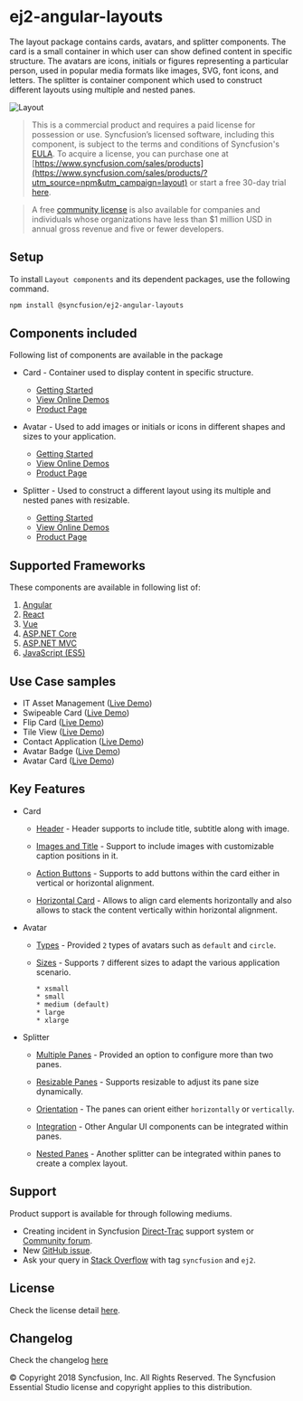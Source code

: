 # ej2-angular-layouts

The layout package contains cards, avatars, and splitter components. The card is a small container in which user can
show defined content in specific structure. The avatars are icons, initials or figures representing a particular
person, used in popular media formats like images, SVG, font icons, and letters.
The splitter is container component which used to construct different layouts using multiple and nested panes.

![Layout](https://ej2.syncfusion.com/products/images/layout/readme.png)

> This is a commercial product and requires a paid license for possession or use. Syncfusion’s licensed software, including this component, is subject to the terms and conditions of Syncfusion's [EULA](https://www.syncfusion.com/eula/es/). To acquire a license, you can purchase one at [https://www.syncfusion.com/sales/products](https://www.syncfusion.com/sales/products/?utm_source=npm&utm_campaign=layout) or start a free 30-day trial [here](https://www.syncfusion.com/account/manage-trials/start-trials/?utm_source=npm&utm_campaign=layout).

> A free [community license](https://www.syncfusion.com/products/communitylicense/?utm_source=npm&utm_campaign=layout) is also available for companies and individuals whose organizations have less than $1 million USD in annual gross revenue and five or fewer developers.

## Setup

To install `Layout components` and its dependent packages, use the following command.

```sh
npm install @syncfusion/ej2-angular-layouts
```

## Components included

Following list of components are available in the package

* Card - Container used to display content in specific structure.
  * [Getting Started](https://ej2.syncfusion.com/angular/documentation/card/getting-started/?utm_source=npm&utm_campaign=layout)
  * [View Online Demos](https://ej2.syncfusion.com/angular/demos/?utm_source=npm&utm_campaign=card#/material/card/basic)
  * [Product Page](https://www.syncfusion.com/angular-ui-components/card/?utm_source=npm&utm_campaign=layout)

* Avatar - Used to add images or initials or icons in different shapes and sizes to your application.
  * [Getting Started](https://ej2.syncfusion.com/angular/documentation/avatar/getting-started/?utm_source=npm&utm_campaign=layout)
  * [View Online Demos](https://ej2.syncfusion.com/angular/demos/?utm_source=npm&utm_campaign=avatar#/material/avatar/default)
  * [Product Page](https://www.syncfusion.com/angular-ui-components/avatar/?utm_source=npm&utm_campaign=layout)

* Splitter - Used to construct a different layout using its multiple and nested panes with resizable.
  * [Getting Started](https://ej2.syncfusion.com/angular/documentation/splitter/getting-started/?utm_source=npm&utm_campaign=layout)
  * [View Online Demos](https://ej2.syncfusion.com/angular/demos/?utm_source=npm&utm_campaign=splitter#/material/splitter/default)
  * [Product Page](https://www.syncfusion.com/angular-ui-components/splitter/?utm_source=npm&utm_campaign=layout)

## Supported Frameworks

These components are available in following list of:

1.	[Angular](https://github.com/syncfusion/ej2-angular-ui-components/tree/master/components/layouts/?utm_source=npm&utm_campaign=layout)
2.	[React](https://github.com/syncfusion/ej2-react-ui-components/tree/master/components/layouts/?utm_source=npm&utm_campaign=layout)
3.	[Vue](https://github.com/syncfusion/ej2-vue-ui-components/tree/master/components/layouts/?utm_source=npm&utm_campaign=layout)
4.	[ASP.NET Core](https://www.syncfusion.com/aspnet-core-ui-controls/?utm_source=npm&utm_campaign=layout)
5.	[ASP.NET MVC](https://www.syncfusion.com/aspnet-mvc-ui-controls/?utm_source=npm&utm_campaign=layout)
6.	[JavaScript (ES5)](https://www.syncfusion.com/javascript-ui-controls/?utm_source=npm&utm_campaign=layout)

## Use Case samples

* IT Asset Management ([Live Demo](https://ej2.syncfusion.com/showcase/vue/assetmanagement/?utm_source=npm&utm_campaign=layout))
* Swipeable Card ([Live Demo](https://ej2.syncfusion.com/demos/?utm_source=npm&utm_campaign=card#/material/card/swipeable.html))
* Flip Card ([Live Demo](https://ej2.syncfusion.com/demos/?utm_source=npm&utm_campaign=card#/material/card/flip.html))
* Tile View ([Live Demo](https://ej2.syncfusion.com/demos/?utm_source=npm&utm_campaign=card#/material/card/tile.html))
* Contact Application ([Live Demo](https://ej2.syncfusion.com/demos/?utm_source=npm&utm_campaign=avatar#/material/avatar/listview.html))
* Avatar Badge ([Live Demo](https://ej2.syncfusion.com/demos/?utm_source=npm&utm_campaign=avatar#/material/avatar/badge.html))
* Avatar Card ([Live Demo](https://ej2.syncfusion.com/demos/?utm_source=npm&utm_campaign=avatar#/material/avatar/card.html))

## Key Features

* Card
  * [Header](https://ej2.syncfusion.com/angular/demos/?utm_source=npm&utm_campaign=card#/material/card/basic) - Header supports to include title, subtitle along with image.

  * [Images and Title](https://ej2.syncfusion.com/angular/demos/?utm_source=npm&utm_campaign=card#/material/card/reveal) - Support to include images with customizable caption positions in it.

  * [Action Buttons](https://ej2.syncfusion.com/angular/demos/?utm_source=npm&utm_campaign=card#/material/card/vertical) - Supports to add buttons within the card either in vertical or horizontal alignment.

  * [Horizontal Card](https://ej2.syncfusion.com/angular/demos/?utm_source=npm&utm_campaign=card#/material/card/horizontal) - Allows to align card elements horizontally and also allows to stack the content vertically within horizontal alignment.

* Avatar
  * [Types](https://ej2.syncfusion.com/angular/demos/?utm_source=npm&utm_campaign=avatar#/material/avatar/default) - Provided `2` types of avatars such as `default` and `circle`.

  * [Sizes](https://ej2.syncfusion.com/angular/demos/?utm_source=npm&utm_campaign=avatar#/material/avatar/types) - Supports `7` different sizes to adapt the various application scenario.

        * xsmall
        * small
        * medium (default)
        * large
        * xlarge

* Splitter
  * [Multiple Panes](https://ej2.syncfusion.com/angular/demos/?utm_source=npm&utm_campaign=splitter#/material/splitter/default) - Provided an option to configure more than two panes.

  * [Resizable Panes](https://ej2.syncfusion.com/angular/demos/?utm_source=npm&utm_campaign=splitter#/material/splitter/code-editor-layout) - Supports resizable to adjust its pane size dynamically.

  * [Orientation](https://ej2.syncfusion.com/angular/demos/?utm_source=npm&utm_campaign=splitter#/material/splitter/default) - The panes can orient either `horizontally` or `vertically`.

  * [Integration](https://ej2.syncfusion.com/angular/demos/?utm_source=npm&utm_campaign=splitter#/material/splitter/accordion-navigation-menu) - Other Angular UI components can be integrated within panes.

  * [Nested Panes](https://ej2.syncfusion.com/angular/demos/?utm_source=npm&utm_campaign=splitter#/material/splitter/code-editor-layout) - Another splitter can be integrated within panes to create a complex layout.

## Support

Product support is available for through following mediums.

* Creating incident in Syncfusion [Direct-Trac](https://www.syncfusion.com/support/directtrac/incidents/?utm_source=npm&utm_campaign=layout) support system or [Community forum](https://www.syncfusion.com/forums/essential-js2/?utm_source=npm&utm_campaign=layout).
* New [GitHub issue](https://github.com/syncfusion/ej2-angular-ui-components/issues/new/?utm_source=npm&utm_campaign=layout).
* Ask your query in [Stack Overflow](https://stackoverflow.com/?utm_source=npm&utm_campaign=layout) with tag `syncfusion` and `ej2`.

## License

Check the license detail [here](https://github.com/syncfusion/ej2-angular-ui-components/blob/master/components/layouts/license/?utm_source=npm&utm_campaign=layout).

## Changelog

Check the changelog [here](https://github.com/syncfusion/ej2-angular-ui-components/blob/master/components/layouts/CHANGELOG.md/?utm_source=npm&utm_campaign=layout)

© Copyright 2018 Syncfusion, Inc. All Rights Reserved. The Syncfusion Essential Studio license and copyright applies to this distribution.

